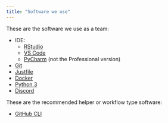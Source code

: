 ```yaml
---
title: "Software we use"
---
```


These are the software we use as a team:

-   IDE:
    -   [RStudio](https://posit.co/download/rstudio-desktop/)
    -   [VS Code](https://code.visualstudio.com/download)
    -   [PyCharm](https://www.jetbrains.com/pycharm/download/) (not the
        Professional version)
-   [Git](https://git-scm.com/downloads)
-   [Justfile](https://just.systems/man/en/chapter_4.html)
-   [Docker](https://docs.docker.com/get-docker/)
-   [Python 3](https://www.python.org/downloads/)
-   [Discord](https://discord.com/download)

These are the recommended helper or workflow type software:

-   [GitHub CLI](https://cli.github.com/manual/)

